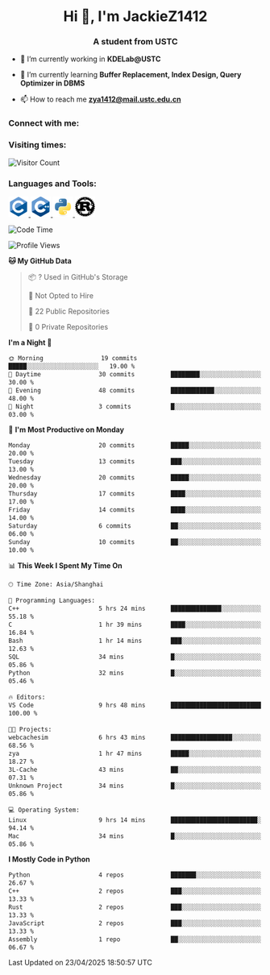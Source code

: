 <h1 align="center">Hi 👋, I'm JackieZ1412</h1>
<h3 align="center">A student from USTC</h3>

- 🔭 I’m currently working in **KDELab@USTC**

- 🌱 I’m currently learning **Buffer Replacement, Index Design, Query Optimizer in DBMS**

- 📫 How to reach me **zya1412@mail.ustc.edu.cn**

<h3 align="left">Connect with me:</h3>
<p align="left">
</p>

<h3 align="left">Visiting times:</h3>
<p align="left">
</p>

![Visitor Count](https://profile-counter.glitch.me/Christmas/count.svg)

<h3 align="left">Languages and Tools:</h3>
<p align="left"> <a href="https://www.cprogramming.com/" target="_blank" rel="noreferrer"> <img src="https://raw.githubusercontent.com/devicons/devicon/master/icons/c/c-original.svg" alt="c" width="40" height="40"/> </a> <a href="https://www.w3schools.com/cpp/" target="_blank" rel="noreferrer"> <img src="https://raw.githubusercontent.com/devicons/devicon/master/icons/cplusplus/cplusplus-original.svg" alt="cplusplus" width="40" height="40"/> </a> <a href="https://www.python.org" target="_blank" rel="noreferrer"> <img src="https://raw.githubusercontent.com/devicons/devicon/master/icons/python/python-original.svg" alt="python" width="40" height="40"/> </a> <a href="https://www.rust-lang.org" target="_blank" rel="noreferrer"> <img src="https://raw.githubusercontent.com/devicons/devicon/master/icons/rust/rust-plain.svg" alt="rust" width="40" height="40"/> </a> </p>



<!--START_SECTION:waka-->
![Code Time](http://img.shields.io/badge/Code%20Time-1%2C132%20hrs%2054%20mins-blue)

![Profile Views](http://img.shields.io/badge/Profile%20Views-0-blue)

**🐱 My GitHub Data** 

> 📦 ? Used in GitHub's Storage 
 > 
> 🚫 Not Opted to Hire
 > 
> 📜 22 Public Repositories 
 > 
> 🔑 0 Private Repositories 
 > 
**I'm a Night 🦉** 

```text
🌞 Morning                19 commits          █████░░░░░░░░░░░░░░░░░░░░   19.00 % 
🌆 Daytime                30 commits          ████████░░░░░░░░░░░░░░░░░   30.00 % 
🌃 Evening                48 commits          ████████████░░░░░░░░░░░░░   48.00 % 
🌙 Night                  3 commits           █░░░░░░░░░░░░░░░░░░░░░░░░   03.00 % 
```
📅 **I'm Most Productive on Monday** 

```text
Monday                   20 commits          █████░░░░░░░░░░░░░░░░░░░░   20.00 % 
Tuesday                  13 commits          ███░░░░░░░░░░░░░░░░░░░░░░   13.00 % 
Wednesday                20 commits          █████░░░░░░░░░░░░░░░░░░░░   20.00 % 
Thursday                 17 commits          ████░░░░░░░░░░░░░░░░░░░░░   17.00 % 
Friday                   14 commits          ████░░░░░░░░░░░░░░░░░░░░░   14.00 % 
Saturday                 6 commits           ██░░░░░░░░░░░░░░░░░░░░░░░   06.00 % 
Sunday                   10 commits          ██░░░░░░░░░░░░░░░░░░░░░░░   10.00 % 
```


📊 **This Week I Spent My Time On** 

```text
🕑︎ Time Zone: Asia/Shanghai

💬 Programming Languages: 
C++                      5 hrs 24 mins       ██████████████░░░░░░░░░░░   55.18 % 
C                        1 hr 39 mins        ████░░░░░░░░░░░░░░░░░░░░░   16.84 % 
Bash                     1 hr 14 mins        ███░░░░░░░░░░░░░░░░░░░░░░   12.63 % 
SQL                      34 mins             █░░░░░░░░░░░░░░░░░░░░░░░░   05.86 % 
Python                   32 mins             █░░░░░░░░░░░░░░░░░░░░░░░░   05.46 % 

🔥 Editors: 
VS Code                  9 hrs 48 mins       █████████████████████████   100.00 % 

🐱‍💻 Projects: 
webcachesim              6 hrs 43 mins       █████████████████░░░░░░░░   68.56 % 
zya                      1 hr 47 mins        █████░░░░░░░░░░░░░░░░░░░░   18.27 % 
3L-Cache                 43 mins             ██░░░░░░░░░░░░░░░░░░░░░░░   07.31 % 
Unknown Project          34 mins             █░░░░░░░░░░░░░░░░░░░░░░░░   05.86 % 

💻 Operating System: 
Linux                    9 hrs 14 mins       ████████████████████████░   94.14 % 
Mac                      34 mins             █░░░░░░░░░░░░░░░░░░░░░░░░   05.86 % 
```

**I Mostly Code in Python** 

```text
Python                   4 repos             ███████░░░░░░░░░░░░░░░░░░   26.67 % 
C++                      2 repos             ███░░░░░░░░░░░░░░░░░░░░░░   13.33 % 
Rust                     2 repos             ███░░░░░░░░░░░░░░░░░░░░░░   13.33 % 
JavaScript               2 repos             ███░░░░░░░░░░░░░░░░░░░░░░   13.33 % 
Assembly                 1 repo              ██░░░░░░░░░░░░░░░░░░░░░░░   06.67 % 
```




 Last Updated on 23/04/2025 18:50:57 UTC
<!--END_SECTION:waka-->
